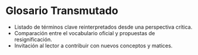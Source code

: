 # Glosario Transmutado

- Listado de términos clave reinterpretados desde una perspectiva crítica.
- Comparación entre el vocabulario oficial y propuestas de resignificación.
- Invitación al lector a contribuir con nuevos conceptos y matices.

